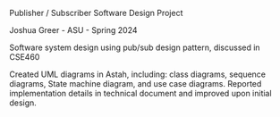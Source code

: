 Publisher / Subscriber Software Design Project

Joshua Greer - ASU - Spring 2024

Software system design using pub/sub design pattern, discussed in CSE460

Created UML diagrams in Astah, including: class diagrams, sequence diagrams, State machine diagram, and use case diagrams.
Reported implementation details in technical document and improved upon initial design.
